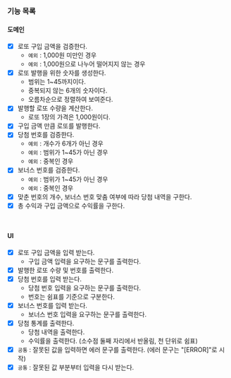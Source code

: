 ### 기능 목록 

#### 도메인 

- [x] 로또 구입 금액을 검증한다.
  - `예외` : 1,000원 미만인 경우
  - `예외` : 1,000원으로 나누어 떨어지지 않는 경우
- [x] 로또 발행을 위한 숫자를 생성한다.
  - 범위는 1~45까지이다.
  - 중복되지 않는 6개의 숫자이다.
  - 오름차순으로 정렬하여 보여준다.
- [x] 발행할 로또 수량을 계산한다.
  - 로또 1장의 가격은 1,000원이다.
- [x] 구입 금액 만큼 로또를 발행한다.
- [x] 당첨 번호를 검증한다.
  - `예외` : 개수가 6개가 아닌 경우
  - `예외` : 범위가 1~45가 아닌 경우  
  - `예외` : 중복인 경우 
- [x] 보너스 번호를 검증한다. 
  - `예외` : 범위가 1~45가 아닌 경우
  - `예외` : 중복인 경우
- [x] 맞춘 번호의 개수, 보너스 번호 맞춤 여부에 따라 당첨 내역을 구한다.
- [x] 총 수익과 구입 금액으로 수익률을 구한다.

<br>

#### UI

- [x] 로또 구입 금액을 입력 받는다.
  - 구입 금액 입력을 요구하는 문구를 출력한다.
- [x] 발행한 로또 수량 및 번호를 출력한다.
- [x] 당첨 번호를 입력 받는다. 
  - 당첨 번호 입력을 요구하는 문구를 출력한다.
  - 번호는 쉼표를 기준으로 구분한다.
- [x] 보너스 번호를 입력 받는다. 
  - 보너스 번호 입력을 요구하는 문구를 출력한다.
- [x] 당첨 통계를 출력한다.
  - 당첨 내역을 출력한다.
  - 수익률을 출력한다. (소수점 둘째 자리에서 반올림, 천 단위로 쉼표)
- [x] `공통` : 잘못된 값을 입력하면 에러 문구를 출력한다. (에러 문구는 "[ERROR]"로 시작)
- [x] `공통` : 잘못된 값 부분부터 입력을 다시 받는다. 